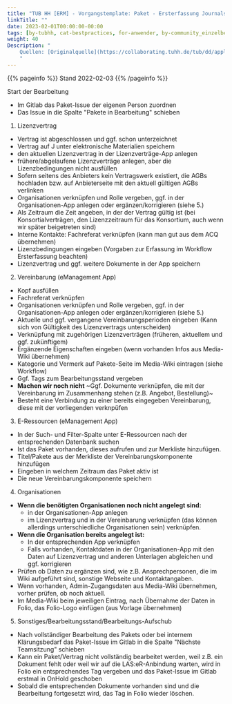 ```yaml
---
title: "TUB HH [ERM] - Vorgangstemplate: Paket - Ersterfassung Journals"
linkTitle: ""
date: 2023-02-01T00:00:00-00:00
tags: [by-tubhh, cat-bestpractices, for-anwender, by-community_einzelbeitrag, app-e_management]
weight: 40
Description: "
    Quellen: [Originalquelle](https://collaborating.tuhh.de/tub/dd/applications/folio/workflow-erm-paketaufnahme/-/blob/master/.gitlab/issue_templates/Paket_Ersterfassung_Folio_Journals.md) & [GBV](https://info.gbv.de/display/FOLIOGBVEXTERN/TUB+HH+[ERM]+-+Vorgangstemplate:+Paket+-+Ersterfassung+Journals)
    "
---
```


{{% pageinfo %}}
Stand 2022-02-03
{{% /pageinfo %}}

Start der Bearbeitung

* Im Gitlab das Paket-Issue der eigenen Person zuordnen
* Das Issue in die Spalte "Pakete in Bearbeitung" schieben

1.  Lizenzvertrag
* Vertrag ist abgeschlossen und ggf. schon unterzeichnet
* Vertrag auf J unter elektronische Materialien speichern
* den aktuellen Lizenzvertrag in der Lizenzverträge-App anlegen
* frühere/abgelaufene Lizenzverträge anlegen, aber die Lizenzbedingungen nicht ausfüllen
* Sofern seitens des Anbieters kein Vertragswerk existiert, die AGBs hochladen bzw. auf Anbieterseite mit den aktuell gültigen AGBs verlinken
* Organisationen verknüpfen und Rolle vergeben, ggf. in der Organisationen-App anlegen oder ergänzen/korrigieren (siehe 5.)
* Als Zeitraum die Zeit angeben, in der der Vertrag gültig ist (bei Konsortialverträgen, den Lizenzzeitraum für das Konsortium, auch wenn wir später beigetreten sind)
* Interne Kontakte: Fachreferat verknüpfen (kann man gut aus dem ACQ übernehmen)
* Lizenzbedingungen eingeben (Vorgaben zur Erfassung im Workflow Ersterfassung beachten)
* Lizenzvertrag und ggf. weitere Dokumente in der App speichern

2.  Vereinbarung (eManagement App)
* Kopf ausfüllen
* Fachreferat verknüpfen
* Organisationen verknüpfen und Rolle vergeben, ggf. in der Organisationen-App anlegen oder ergänzen/korrigieren (siehe 5.)
* Aktuelle und ggf. vergangene Vereinbarungsperioden eingeben (Kann sich von Gültigkeit des Lizenzvertrags unterscheiden)
* Verknüpfung mit zugehörigen Lizenzverträgen (früheren, aktuellem und ggf. zukünftigem)
* Ergänzende Eigenschaften eingeben (wenn vorhanden Infos aus Media-Wiki übernehmen)
* Kategorie und Vermerk auf Pakete-Seite im Media-Wiki eintragen (siehe Workflow)
* Ggf. Tags zum Bearbeitungsstand vergeben
* **Machen wir noch nicht** ~Ggf. Dokumente verknüpfen, die mit der Vereinbarung im Zusammenhang stehen (z.B. Angebot, Bestellung)~
* Besteht eine Verbindung zu einer bereits eingegeben Vereinbarung, diese mit der vorliegenden verknpüfen

3.  E-Ressourcen (eManagement App)
* In der Such- und Filter-Spalte unter E-Ressourcen nach der entsprechenden Datenbank suchen
* Ist das Paket vorhanden, dieses aufrufen und zur Merkliste hinzufügen.
* Titel/Pakete aus der Merkliste der Vereinbarungskomponente hinzufügen
* Eingeben in welchem Zeitraum das Paket aktiv ist
* Die neue Vereinbarungskomponente speichern

4.  Organisationen
* **Wenn die benötigten Organisationen noch nicht angelegt sind:**
    * in der Organisationen-App anlegen
    * im Lizenzvertrag und in der Vereinbarung verknüpfen (das können allerdings unterschiedliche Organisationen sein) verknüpfen.
* **Wenn die Organisation bereits angelegt ist:**
    * In der entsprechenden App verknüpfen
    * Falls vorhanden, Kontaktdaten in der Organisationen-App mit den Daten auf Lizenzvertrag und anderen Unterlagen abgleichen und ggf. korrigieren
* Prüfen ob Daten zu ergänzen sind, wie z.B. Ansprechpersonen, die im Wiki aufgeführt sind, sonstige Webseite und Kontaktangaben.
* Wenn vorhanden, Admin-Zugangsdaten aus Media-Wiki übernehmen, vorher prüfen, ob noch aktuell.
* Im Media-Wiki beim jeweiligen Eintrag, nach Übernahme der Daten in Folio, das Folio-Logo einfügen (aus Vorlage übernehmen)

5.  Sonstiges/Bearbeitungsstand/Bearbeitungs-Aufschub
* Nach vollständiger Bearbeitung des Pakets oder bei internem Klärungsbedarf das Paket-Issue im Gitlab in die Spalte "Nächste Teamsitzung" schieben
* Kann ein Paket/Vertrag nicht vollständig bearbeitet werden, weil z.B. ein Dokument fehlt oder weil wir auf die LAS:eR-Anbindung warten, wird in Folio ein entsprechendes Tag vergeben und das Paket-Issue im Gitlab erstmal in OnHold geschoben
* Sobald die entsprechenden Dokumente vorhanden sind und die Bearbeitung fortgesetzt wird, das Tag in Folio wieder löschen.
